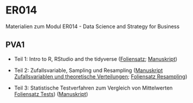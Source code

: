# ER014
Materialien zum Modul ER014 - Data Science and Strategy for Business


## PVA1

* Teil 1: Intro to R, RStudio and the tidyverse ([Foliensatz](https://FFHS-EconomicResearch.github.io/ER014/Rmd/PVA1/01_Intro_R_tidy.html#1); [Manuskript](https://FFHS-EconomicResearch.github.io/ER014/Rmd/PVA1/01_DatenprojekteR.html#1))

* Teil 2: Zufallsvariable, Sampling und Resampling ([Manuskript Zufallsvariablen und theoretische Verteilungen](https://FFHS-EconomicResearch.github.io/ER014/Rmd/PVA1/02_Zufallsvariablen.html); [Foliensatz Resampling](https://FFHS-EconomicResearch.github.io/ER014/Rmd/PVA1/02_Sampling_slides.html))

* Teil 3: Statistische Testverfahren zum Vergleich von Mittelwerten [Foliensatz Tests](https://FFHS-EconomicResearch.github.io/ER014/Rmd/PVA1/03_Testing_slides.html)) ([Manuskript](https://FFHS-EconomicResearch.github.io/ER014/Rmd/PVA1/03_Tests.html#1))




